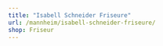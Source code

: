 ```yaml
---
title: "Isabell Schneider Friseure"
url: /mannheim/isabell-schneider-friseure/
shop: Friseur
---
```

